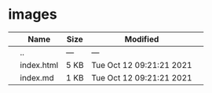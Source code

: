 images
======

<table><thead><tr class="header"><th></th><th>Name</th><th>Size</th><th>Modified</th><th></th></tr></thead><tbody><tr class="odd"><td></td><td><span class="goup">..</span></td><td>—</td><td>—</td><td></td></tr><tr class="even"><td></td><td><span class="name">index.html</span></td><td>5 KB</td><td>Tue Oct 12 09:21:21 2021</td><td></td></tr><tr class="odd"><td></td><td><span class="name">index.md</span></td><td>1 KB</td><td>Tue Oct 12 09:21:21 2021</td><td></td></tr></tbody></table>
